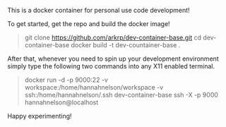 This is a docker container for personal use code development!

To get started, get the repo and build the docker image!

 >   git clone https://github.com/arkrp/dev-container-base.git
 >   cd dev-container-base
 >   docker build -t dev-countainer-base .

After that, whenever you need to spin up your development environment simply type the following two commands into any X11 enabled terminal.

 >   docker run -d -p 9000:22 -v workspace:/home/hannahnelson/workspace -v ssh:/home/hannahnelson/.ssh dev-container-base
 >   ssh -X -p 9000 hannahnelson@localhost

Happy experimenting!
